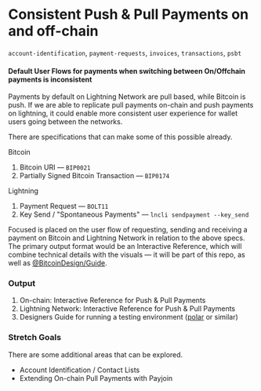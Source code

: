 # Consistent Push & Pull Payments on and off-chain 

`account-identification`, `payment-requests`, `invoices`, `transactions`, `psbt`

#### Default User Flows for payments when switching between On/Offchain payments is inconsistent

Payments by default on Lightning Network are pull based, while Bitcoin is push. If we are able to replicate pull payments on-chain and push payments on lightning, it could enable more consistent user experience for wallet users going between the networks.

There are specifications that can make some of this possible already.

Bitcoin

1. Bitcoin URI — `BIP0021`
2. Partially Signed Bitcoin Transaction — `BIP0174`

Lightning

1. Payment Request — `BOLT11`
2. Key Send / "Spontaneous Payments" — `lncli sendpayment --key_send`

Focused is placed on the user flow of requesting, sending and receiving a payment on Bitcoin and Lightning Network in relation to the above specs. The primary output format would be an Interactive Reference, which will combine technical details with the visuals — it will be part of this repo, as well as [@BitcoinDesign/Guide](https://github.com/BitcoinDesign/Guide).

### Output

1. On-chain: Interactive Reference for Push & Pull Payments
2. Lightning Network: Interactive Reference for Push & Pull Payments
3. Designers Guide for running a testing environment ([polar](https://www.google.com/url?q=https://lightningpolar.com/&sa=D&ust=1598482989499000&usg=AOvVaw2e0337F-zQBMjQAau70qqz) or similar)

### Stretch Goals

There are some additional areas that can be explored.

- Account Identification / Contact Lists
- Extending On-chain Pull Payments with Payjoin

